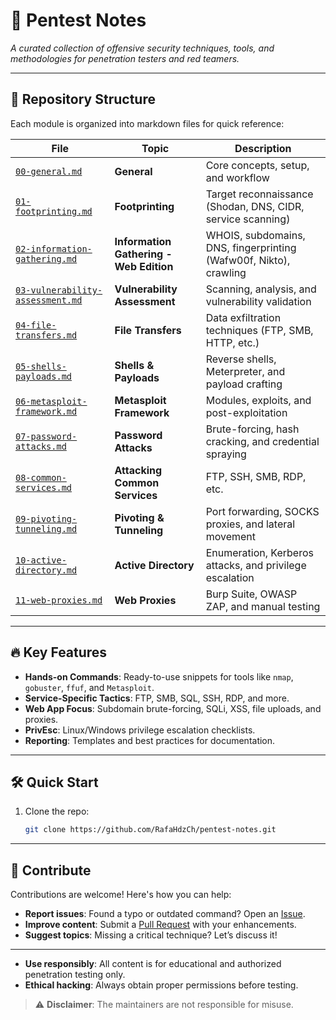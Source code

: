 # 🚀 Pentest Notes  
*A curated collection of offensive security techniques, tools, and methodologies for penetration testers and red teamers.*  

---

## 📂 Repository Structure  
Each module is organized into markdown files for quick reference:  

| File | Topic | Description |  
|------|-------|-------------|  
| [`00-general.md`](./docs/00-general.md) | **General** | Core concepts, setup, and workflow |  
| [`01-footprinting.md`](./docs/01-footprinting.md) | **Footprinting** | Target reconnaissance (Shodan, DNS, CIDR, service scanning) |  
| [`02-information-gathering.md`](./docs/02-information-gathering.md) | **Information Gathering - Web Edition** | WHOIS, subdomains, DNS, fingerprinting (Wafw00f, Nikto), crawling |  
| [`03-vulnerability-assessment.md`](./docs/03-vulnerability-assessment.md) | **Vulnerability Assessment** | Scanning, analysis, and vulnerability validation |  
| [`04-file-transfers.md`](./docs/04-file-transfers.md) | **File Transfers** | Data exfiltration techniques (FTP, SMB, HTTP, etc.) |  
| [`05-shells-payloads.md`](./docs/05-shells-payloads.md) | **Shells & Payloads** | Reverse shells, Meterpreter, and payload crafting |  
| [`06-metasploit-framework.md`](./docs/06-metasploit-framework.md) | **Metasploit Framework** | Modules, exploits, and post-exploitation |  
| [`07-password-attacks.md`](./docs/07-password-attacks.md) | **Password Attacks** | Brute-forcing, hash cracking, and credential spraying |  
| [`08-common-services.md`](./docs/08-common-services.md) | **Attacking Common Services** | FTP, SSH, SMB, RDP, etc. |  
| [`09-pivoting-tunneling.md`](./docs/09-pivoting-tunneling.md) | **Pivoting & Tunneling** | Port forwarding, SOCKS proxies, and lateral movement |  
| [`10-active-directory.md`](./docs/10-active-directory.md) | **Active Directory** | Enumeration, Kerberos attacks, and privilege escalation |  
| [`11-web-proxies.md`](./docs/11-web-proxies.md) | **Web Proxies** | Burp Suite, OWASP ZAP, and manual testing |  

---

## 🔥 Key Features  
- **Hands-on Commands**: Ready-to-use snippets for tools like `nmap`, `gobuster`, `ffuf`, and `Metasploit`.  
- **Service-Specific Tactics**: FTP, SMB, SQL, SSH, RDP, and more.  
- **Web App Focus**: Subdomain brute-forcing, SQLi, XSS, file uploads, and proxies.  
- **PrivEsc**: Linux/Windows privilege escalation checklists.  
- **Reporting**: Templates and best practices for documentation.  

---

## 🛠️ Quick Start  
1. Clone the repo:  
   ```bash
   git clone https://github.com/RafaHdzCh/pentest-notes.git

---

## 📌 Contribute  
Contributions are welcome! Here's how you can help:  

- **Report issues**: Found a typo or outdated command? Open an [Issue](https://github.com/RafaHdzCh/pentest-notes/issues).  
- **Improve content**: Submit a [Pull Request](https://github.com/RafaHdzCh/pentest-notes/pulls) with your enhancements.  
- **Suggest topics**: Missing a critical technique? Let’s discuss it!  

---

- **Use responsibly**: All content is for educational and authorized penetration testing only.  
- **Ethical hacking**: Always obtain proper permissions before testing.  

> ⚠️ **Disclaimer**: The maintainers are not responsible for misuse.  
